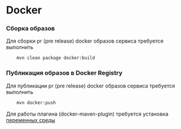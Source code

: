 # Docker

### Сборка образов
 
Для сборки pr (pre release) docker образов сервиса требуется выполнить 

```bash
    mvn clean package docker:build
```   

### Публикация образов в Docker Registry
 
Для публикации pr (pre release) docker образов сервиса требуется выполнить

```bash
    mvn docker:push
```

Для работы плагина (docker-maven-plugin) требуется установка [переменных среды](http://git.dos.softlab.ru/RSHB/EFR/communication-systems/wikis/configuring-workstation) 